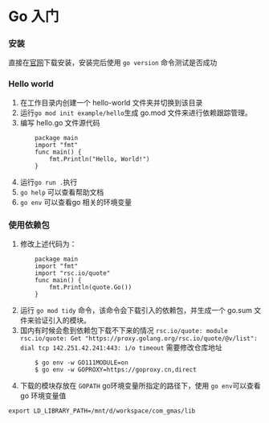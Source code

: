 # Go 入门

### 安装
直接在[官网](https://go.dev/doc/install)下载安装，安装完后使用 `go version` 命令测试是否成功

### Hello world
1. 在工作目录内创建一个 hello-world 文件夹并切换到该目录
2. 运行`go mod init example/hello`生成 go.mod 文件来进行依赖跟踪管理。
3. 编写 hello.go 文件源代码
	```
		package main
		import "fmt"
		func main() {
			fmt.Println("Hello, World!")
		}
	```
4. 运行`go run .`执行
5. `go help` 可以查看帮助文档
6. `go env` 可以查看go 相关的环境变量

### 使用依赖包
1. 修改上述代码为：
	```
		package main
		import "fmt"
		import "rsc.io/quote"
		func main() {
			fmt.Println(quote.Go())
		}
	```
2. 运行 `go mod tidy` 命令，该命令会下载引入的依赖包，并生成一个 go.sum 文件来验证引入的模块。
3. 国内有时候会愈到依赖包下载不下来的情况
	`rsc.io/quote: module rsc.io/quote: Get "https://proxy.golang.org/rsc.io/quote/@v/list": dial tcp 142.251.42.241:443: i/o timeout`
	需要修改仓库地址
	```
		$ go env -w GO111MODULE=on
		$ go env -w GOPROXY=https://goproxy.cn,direct
	```
4. 下载的模块存放在 `GOPATH` go环境变量所指定的路径下，使用 `go env`可以查看 go 环境变量值


`export LD_LIBRARY_PATH=/mnt/d/workspace/com_gmas/lib`